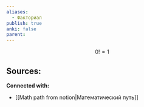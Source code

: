```yaml
---
aliases:
  - Факториал
publish: true
anki: false
parent:
---
```


$$
0!= 1
$$




**Sources:**
- 


**Connected with:**
- [[Math path from notion|Математический путь]]

